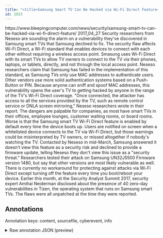 ```yaml
---
title: "<title>Samsung Smart TV Can Be Hacked via Wi-Fi Direct Feature</title>"
id: 1923
---
```


<title>Samsung Smart TV Can Be Hacked via Wi-Fi Direct Feature</title>
<source> https://www.bleepingcomputer.com/news/security/samsung-smart-tv-can-be-hacked-via-wi-fi-direct-feature/ </source>
<date> 2017_04_27 </date>
<text>
Security researchers from Neseso are sounding the alarm on a vulnerability they've discovered in Samsung smart TVs that Samsung declined to fix.
The security flaw affects Wi-Fi Direct, a Wi-Fi standard that enables devices to connect with each other without requiring a wireless access point.
Smasung uses Wi-Fi Direct with its smart TVs to allow TV owners to connect to the TV via their phones, laptops, or tablets, directly, and not through the local access point.
Neseso researchers claim that Samsung has failed in the implementation of this standard, as Samsung TVs only use MAC addresses to authenticate users. Other vendors use more solid authentication systems based on a Push-Button or PIN.
Because anyone can sniff and spoof MAC addresses, this vulnerability opens the user's TV to getting hacked by anyone in the range of the TV's Wi-Fi Direct coverage.
"Once connected, the attacker has access to all the services provided by the TV, such as remote control service or DNLA screen mirroring," Neseso researchers wrote in their report.
The dangers are palpable for companies, as most have smart TVs in their offices, employee lounges, customer waiting rooms, or board rooms.
Worse is that the Samsung smart TV Wi-Fi Direct feature is enabled by default every time the device boots up. Users are notified on screen when a whitelisted device connects to the TV via Wi-Fi Direct, but those warnings could be misinterpreted by TV owners, or missed altogether if nobody's watching the TV.
Contacted by Neseso in mid-March, Samsung answered it doesn't view this feature as a security risk and declined to provide a firmware update, telling Neseso they don't view this issue as a "security threat."
Researchers tested their attack on Samsung UN32J5500 Firmware version 1480, but say that other versions are most likely vulnerable as well. There is currently no workaround for protecting against attacks via Wi-Fi Direct except turning off the feature every time you boot/reboot your device.
Earlier this month, at the Security Analyst Summit 2017, security expert Amihai Neiderman disclosed about the presence of 40 zero-day vulnerabilities in Tizen, the operating system that runs on Samsung smart TVs. The flaws were all unpatched at the time they were reported.
</text>



## Annotations

Annotation keys: content, sourcefile, cyberevent, info

<details>
<summary>Raw annotation JSON (preview)</summary>

```json
{
  "content": "Security researchers from Neseso are sounding the alarm on a vulnerability they've discovered in Samsung smart TVs that Samsung declined to fix. The security flaw affects Wi-Fi Direct, a Wi-Fi standard that enables devices to connect with each other without requiring a wireless access point. Smasung uses Wi-Fi Direct with its smart TVs to allow TV owners to connect to the TV via their phones, laptops, or tablets, directly, and not through the local access point. Neseso researchers claim that Samsung has failed in the implementation of this standard, as Samsung TVs only use MAC addresses to authenticate users. Other vendors use more solid authentication systems based on a Push-Button or PIN. Because anyone can sniff and spoof MAC addresses, this vulnerability opens the user's TV to getting hacked by anyone in the range of the TV's Wi-Fi Direct coverage. \"Once connected, the attacker has access to all the services provided by the TV, such as remote control service or DNLA screen mirroring,\" Neseso researchers wrote in their report. The dangers are palpable for companies, as most have smart TVs in their offices, employee lounges, customer waiting rooms, or board rooms. Worse is that the Samsung smart TV Wi-Fi Direct feature is enabled by default every time the device boots up. Users are notified on screen when a whitelisted device connects to the TV via Wi-Fi Direct, but those warnings could be misinterpreted by TV owners, or missed altogether if nobody's watching the TV. Contacted by Neseso in mid-March, Samsung answered it doesn't view this feature as a security risk and declined to provide a firmware update, telling Neseso they don't view this issue as a \"security threat.\" Researchers tested their attack on Samsung UN32J5500 Firmware version 1480, but say that other versions are most likely vulnerable as well. There is currently no workaround for protecting against attacks via Wi-Fi Direct except turning off the feature every time you boot/reboot your device. Earlier this month, at the Security Analyst Summit 2017, security expert Amihai Neiderman disclosed about the presence of 40 zero-day vulnerabilities in Tizen, the operating system that runs on Samsung smart TVs. The flaws were all unpatched at the time they were reported.",
  "sourcefile": "1923.txt",
  "cyberevent": {
    "hopper": [
      {
        "index": 0,
        "relation": "Same",
        "events": [
          {
            "index": "E2",
            "type": "Vulnerability-related",
            "realis": "Other",
            "nugget": {
              "startOffset": 140,
              "index": "T7",
              "endOffset": 143,
              "text": "fix"
            },
            "argument": [
              {
                "index": "T6",
                "external_reference": {
                  "dbpediaURI": "http://dbpedia.org/resource/Samsung",
                  "wikidataid": "Q20716"
                },
                "endOffset": 127,
                "role": {
                  "type": "Releaser"
                },
                "text": "Samsung",
                "startOffset": 120,
                "type": "Organization"
              }
            ],
            "subtype": "PatchVulnerability"
          },
          {
            "index": "E6",
            "type": "Vulnerability-related",
            "realis": "Other",
            "nugget": {
              "startOffset": 1609,
              "index": "T16",
              "endOffset": 1616,
              "text": "provide"
            },
            "argument": [
              {
                "index": "T17",
                "text": "a firmware update",
                "endOffset": 1634,
                "role": {
                  "type": "Patch"
                },
                "startOffset": 1617,
                "type": "Patch"
              },
              {
                "index": "T19",
                "text": "a security risk",
                "endOffset": 1592,
        
```
</details>
